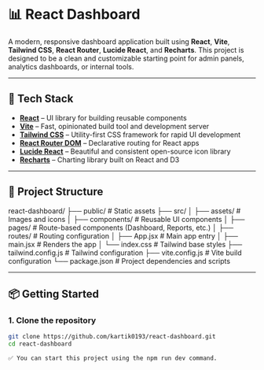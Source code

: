 # 📊 React Dashboard

A modern, responsive dashboard application built using **React**, **Vite**, **Tailwind CSS**, **React Router**, **Lucide React**, and **Recharts**. This project is designed to be a clean and customizable starting point for admin panels, analytics dashboards, or internal tools.

---

## 🚀 Tech Stack

- **[React](https://reactjs.org/)** – UI library for building reusable components
- **[Vite](https://vitejs.dev/)** – Fast, opinionated build tool and development server
- **[Tailwind CSS](https://tailwindcss.com/)** – Utility-first CSS framework for rapid UI development
- **[React Router DOM](https://reactrouter.com/)** – Declarative routing for React apps
- **[Lucide React](https://lucide.dev/)** – Beautiful and consistent open-source icon library
- **[Recharts](https://recharts.org/)** – Charting library built on React and D3

---

## 📂 Project Structure

react-dashboard/
├── public/ # Static assets
├── src/
│ ├── assets/ # Images and icons
│ ├── components/ # Reusable UI components
│ ├── pages/ # Route-based components (Dashboard, Reports, etc.)
│ ├── routes/ # Routing configuration
│ ├── App.jsx # Main app entry
│ ├── main.jsx # Renders the app
│ └── index.css # Tailwind base styles
├── tailwind.config.js # Tailwind configuration
├── vite.config.js # Vite build configuration
└── package.json # Project dependencies and scripts


---

## 📦 Getting Started

### 1. Clone the repository

```bash
git clone https://github.com/kartik0193/react-dashboard.git
cd react-dashboard

✅ You can start this project using the npm run dev command.

